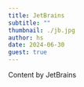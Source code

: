 ```yaml
---
title: JetBrains
subtitle: ""
thumbnail: ./jb.jpg
author: hs
date: 2024-06-30
guest: true
---
```


Content by JetBrains
